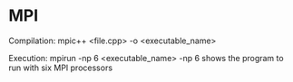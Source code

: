 # MPI

Compilation:
mpic++ <file.cpp> -o <executable_name>

Execution:
mpirun -np 6 <executable_name>
-np 6 shows the program to run with six MPI processors